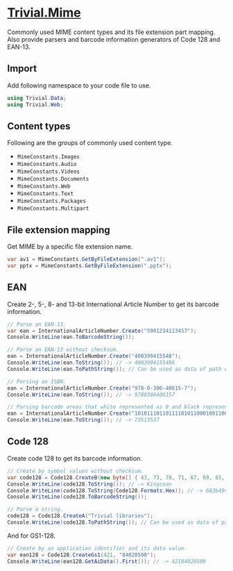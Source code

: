 ﻿# [Trivial.Mime](../docs/web/mime)

Commonly used MIME content types and its file extension part mapping.
Also provide parsers and barcode information generators of Code 128 and EAN-13.

## Import

Add following namespace to your code file to use.

```csharp
using Trivial.Data;
using Trivial.Web;
```

## Content types

Following are the groups of commonly used content type.

- `MimeConstants.Images`
- `MimeConstants.Audio`
- `MimeConstants.Videos`
- `MimeConstants.Documents`
- `MimeConstants.Web`
- `MimeConstants.Text`
- `MimeConstants.Packages`
- `MimeConstants.Multipart`

## File extension mapping

Get MIME by a specific file extension name.

```csharp
var av1 = MimeConstants.GetByFileExtension(".av1");
var pptx = MimeConstants.GetByFileExtension(".pptx");
```

## EAN

Create 2-, 5-, 8- and 13-bit International Article Number to get its barcode information.

```csharp
// Parse an EAN-13.
var ean = InternationalArticleNumber.Create("5901234123457");
Console.WriteLine(ean.ToBarcodeString());

// Parse an EAN-13 without checksum.
ean = InternationalArticleNumber.Create("400399415548");
Console.WriteLine(ean.ToString()); // -> 4003994155486
Console.WriteLine(ean.ToPathString()); // Can be used as data of path element of SVG or WPF.

// Parsing an ISBN.
ean = InternationalArticleNumber.Create("978-0-306-40615-7");
Console.WriteLine(ean.ToString()); // -> 9780306406157

// Parsing barcode areas that white represented as 0 and black represented as 1.
ean = InternationalArticleNumber.Create("1010111011011110101100010011001010101000010100111010000101000100101");
Console.WriteLine(ean.ToString()); // -> 73513537
```

## Code 128

Create code 128 to get its barcode information.

```csharp
// Create by symbol values without checksum.
var code128 = Code128.CreateB(new byte[] { 43, 73, 78, 71, 67, 69, 65, 78 });
Console.WriteLine(code128.ToString()); // -> Kingcean
Console.WriteLine(code128.ToString(Code128.Formats.Hex)); // -> 682b494e474345414e406a
Console.WriteLine(code128.ToBarcodeString());

// Parse a string.
code128 = Code128.CreateA("Trivial libraries");
Console.WriteLine(code128.ToPathString()); // Can be used as data of path element of SVG or WPF.
```

And for GS1-128.

```csharp
// Create by an application identifier and its data value.
var ean128 = Code128.CreateGs1(421, "84020500");
Console.WriteLine(ean128.GetAiData().First()); // -> 42184020500
```
